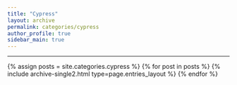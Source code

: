 ```yaml
---
title: "Cypress"
layout: archive
permalink: categories/cypress
author_profile: true
sidebar_main: true
---
```


***

{% assign posts = site.categories.cypress %}
{% for post in posts %} {% include archive-single2.html type=page.entries_layout %} {% endfor %}